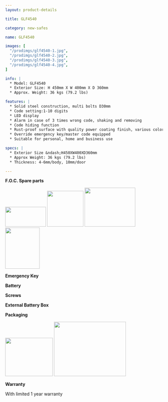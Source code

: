 ```yaml
---
layout: product-details

title: GLF4540

category: new-safes

name: GLF4540

images: [
  "/prodimgs/glf4540-1.jpg",
  "/prodimgs/glf4540-2.jpg",
  "/prodimgs/glf4540-3.jpg",
  "/prodimgs/glf4540-4.jpg",
]

info: |
  * Model: GLF4540
  * Exterior Size: H 450mm X W 400mm X D 360mm
  * Approx. Weight: 36 kgs (79.2 lbs)

features: |
  * Solid steel construction, multi bolts D30mm
  * Code setting:1-10 digits
  * LED display
  * Alarm in case of 3 times wrong code, shaking and removing
  * Code hiding function
  * Rust-proof surface with quality power coating finish, various colors available
  * Override emergency key/master code equipped
  * Suitable for personal, home and business use

specs: |
  * Exterior Size &ndash;H450XW400XD360mm
  * Approx Weight: 36 kgs (79.2 lbs)
  * Thickness: 4-6mm/body, 10mm/door

---
```


**F.O.C. Spare parts**

<img alt="" src="{IMAGE_CDN}/glf4540-5.jpg" style="width: 130px; height: 63px;" />

<img alt="" src="{IMAGE_CDN}/glf4540-6.jpg" style="width: 116px; height: 114px;" />

<img alt="" src="{IMAGE_CDN}/glf4540-7.jpg" style="width: 162px; height: 124px;" />

<img alt="" src="{IMAGE_CDN}/glf4540-8.jpg" style="width: 110px; height: 131px;" />

**Emergency Key**

**Battery**

**Screws**

**External Battery Box**

**Packaging**

<img height="144" src="{IMAGE_CDN}/glf4540-9.jpg" style="width: 152px; height: 122px" width="183" />

<img alt="" src="{IMAGE_CDN}/glf4540-10.jpg" style="width: 230px; height: 173px;" />

**Warranty**

With limited 1 year warranty
